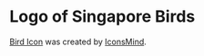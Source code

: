 # Logo of Singapore Birds 

[Bird Icon](http://www.iconarchive.com/show/outline-icons-by-iconsmind/Bird-icon.html) was created by [IconsMind](https://iconsmind.com/).
